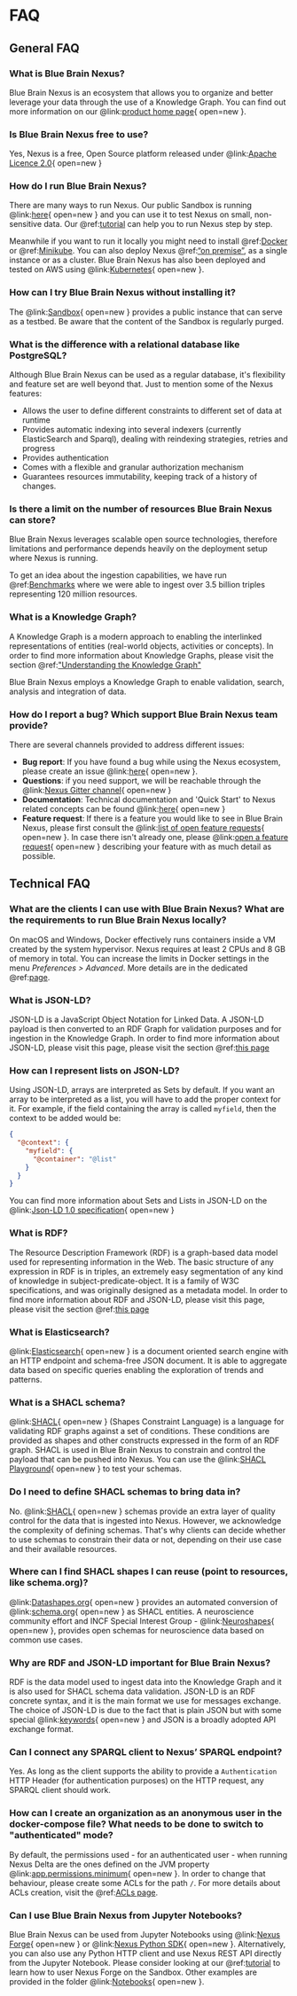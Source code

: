 # FAQ

## General FAQ

### What is Blue Brain Nexus?

Blue Brain Nexus is an ecosystem that allows you to organize and better leverage your data through the use of a 
Knowledge Graph. You can find out more information on our @link:[product home page](https://bluebrainnexus.io/){ open=new }. 

### Is Blue Brain Nexus free to use?

Yes, Nexus is a free, Open Source platform released under @link:[Apache Licence 2.0](https://opensource.org/licenses/Apache-2.0){ open=new }

### How do I run Blue Brain Nexus?

There are many ways to run Nexus. Our public Sandbox is running @link:[here](https://sandbox.bluebrainnexus.io/web/){ open=new } 
and you can use it to test Nexus on small, non-sensitive data. Our @ref:[tutorial](getting-started/try-nexus.md) can 
help you to run Nexus step by step.

Meanwhile if you want to run it locally you might need to install @ref:[Docker](getting-started/running-nexus.md#docker) 
or @ref:[Minikube](getting-started/running-nexus.md#run-nexus-locally-with-minikube). You can also deploy Nexus 
@ref:[“on premise”](getting-started/running-nexus.md#on-premise-cloud-deployment), as a single instance or as a cluster. 
Blue Brain Nexus has also been deployed and tested on AWS using @link:[Kubernetes](https://kubernetes.io/){ open=new }.

### How can I try Blue Brain Nexus without installing it? 

The @link:[Sandbox](https://sandbox.bluebrainnexus.io/web/){ open=new } provides a public instance that can serve as a 
testbed. Be aware that the content of the Sandbox is regularly purged.

### What is the difference with a relational database like PostgreSQL?

Although Blue Brain Nexus can be used as a regular database, it's flexibility and feature set are well beyond that. 
Just to mention some of the Nexus features:

- Allows the user to define different constraints to different set of data at runtime
- Provides automatic indexing into several indexers (currently ElasticSearch and Sparql), dealing with reindexing 
strategies, retries and progress
- Provides authentication
- Comes with a flexible and granular authorization mechanism
- Guarantees resources immutability, keeping track of a history of changes.

### Is there a limit on the number of resources Blue Brain Nexus can store?

Blue Brain Nexus leverages scalable open source technologies, therefore limitations and performance depends heavily on 
the deployment setup where Nexus is running.

To get an idea about the ingestion capabilities, we have run @ref:[Benchmarks](delta/benchmarks.md) where we were able 
to ingest over 3.5 billion triples representing 120 million resources.

### What is a Knowledge Graph?

A Knowledge Graph is a modern approach to enabling the interlinked representations of entities (real-world objects, 
activities or concepts). In order to find more information about Knowledge Graphs, please visit the section 
@ref:["Understanding the Knowledge Graph"](getting-started/understanding-knowledge-graphs.md)

Blue Brain Nexus employs a Knowledge Graph to enable validation, search, analysis and integration of data.

### How do I report a bug? Which support Blue Brain Nexus team provide?

There are several channels provided to address different issues:

- **Bug report**: If you have found a bug while using the Nexus ecosystem, please create an issue 
  @link:[here](https://github.com/login?return_to=https%3A%2F%2Fgithub.com%2FBlueBrain%2Fnexus%2Fissues%2Fnew%3Flabels%3Dbug){ open=new }.
- **Questions**: if you need support, we will be reachable through the @link:[Nexus Gitter channel](https://gitter.im/BlueBrain/nexus){ open=new }
- **Documentation**: Technical documentation and 'Quick Start' to Nexus related concepts can be found 
  @link:[here](https://bluebrainnexus.io/docs/){ open=new }
- **Feature request**: If there is a feature you would like to see in Blue Brain Nexus, please first consult the 
  @link:[list of open feature requests](https://github.com/BlueBrain/nexus/issues?q=is%3Aopen+is%3Aissue+label%3Afeature){ open=new }. 
  In case there isn't already one, please 
  @link:[open a feature request](https://github.com/login?return_to=https%3A%2F%2Fgithub.com%2FBlueBrain%2Fnexus%2Fissues%2Fnew%3Flabels%3Dfeature){ open=new } describing 
  your feature with as much detail as possible.

## Technical FAQ  

### What are the clients I can use with Blue Brain Nexus? What are the requirements to run Blue Brain Nexus locally?

On macOS and Windows, Docker effectively runs containers inside a VM created by the system hypervisor. Nexus requires 
at least 2 CPUs and 8 GB of memory in total. You can increase the limits in Docker settings in the menu 
_Preferences > Advanced_. More details are in the dedicated @ref:[page](getting-started/running-nexus.md).

### What is JSON-LD?

JSON-LD is a JavaScript Object Notation for Linked Data. A JSON-LD payload is then converted to an RDF Graph for 
validation purposes and for ingestion in the Knowledge Graph. In order to find more information about JSON-LD, please 
visit this page, please visit the section @ref:[this page](getting-started/understanding-knowledge-graphs.md#json-ld)

### How can I represent lists on JSON-LD?

Using JSON-LD, arrays are interpreted as Sets by default. If you want an array to be interpreted as a list, you will 
have to add the proper context for it. For example, if the field containing the array is called `myfield`, then the 
context to be added would be:

```json
{
  "@context": {
    "myfield": {
      "@container": "@list"
    }
  }
}
```

You can find more information about Sets and Lists in JSON-LD on the 
@link:[Json-LD 1.0 specification](https://www.w3.org/TR/json-ld/#sets-and-lists){ open=new }

### What is RDF?

The Resource Description Framework (RDF) is a graph-based data model used for representing information in the Web. 
The basic structure of any expression in RDF is in triples, an extremely easy segmentation of any kind of knowledge 
in subject-predicate-object. It is a family of W3C specifications, and was originally designed as a metadata model. 
In order to find more information about RDF and JSON-LD, please visit this page, please visit the section 
@ref:[this page](getting-started/understanding-knowledge-graphs.md#rdf)

### What is Elasticsearch?

@link:[Elasticsearch](https://www.elastic.co/elastic-stack){ open=new } is a document oriented search engine with an 
HTTP endpoint and schema-free JSON document. It is able to aggregate data based on specific queries enabling the 
exploration of trends and patterns.

### What is a SHACL schema?

@link:[SHACL](https://www.w3.org/TR/shacl/){ open=new } (Shapes Constraint Language) is a language for validating RDF 
graphs against a set of conditions. These conditions are provided as shapes and other constructs expressed in the form 
of an RDF graph. SHACL is used in Blue Brain Nexus to constrain and control the payload that can be pushed into Nexus. 
You can use the @link:[SHACL Playground](https://shacl.org/playground/){ open=new } to test your schemas.

### Do I need to define SHACL schemas to bring data in?

No. @link:[SHACL](https://www.w3.org/TR/shacl/){ open=new } schemas provide an extra layer of quality control for the 
data that is ingested into Nexus. However, we acknowledge the complexity of defining schemas. That's why clients can 
decide whether to use schemas to constrain their data or not, depending on their use case and their available resources.

### Where can I find SHACL shapes I can reuse (point to resources, like schema.org)?

@link:[Datashapes.org](http://datashapes.org/){ open=new } provides an automated conversion of 
@link:[schema.org](https://schema.org/){ open=new } as SHACL entities. A neuroscience community effort and INCF Special 
Interest Group - @link:[Neuroshapes](https://github.com/INCF/neuroshapes){ open=new }, provides open schemas for 
neuroscience data based on common use cases.

### Why are RDF and JSON-LD important for Blue Brain Nexus?

RDF is the data model used to ingest data into the Knowledge Graph and it is also used for SHACL schema data validation. 
JSON-LD is an RDF concrete syntax, and it is the main format we use for messages exchange. The choice of JSON-LD is due 
to the fact that is plain JSON but with some special 
@link:[keywords](https://www.w3.org/TR/json-ld11/#syntax-tokens-and-keywords){ open=new } and JSON is a broadly 
adopted API exchange format.

### Can I connect any SPARQL client to Nexus’ SPARQL endpoint?

Yes. As long as the client supports the ability to provide a `Authentication` HTTP Header (for authentication purposes) 
on the HTTP request, any SPARQL client should work.

### How can I create an organization as an anonymous user in the docker-compose file? What needs to be done to switch to "authenticated" mode?

By default, the permissions used - for an authenticated user - when running Nexus Delta are the ones defined on the JVM 
property @link:[app.permissions.minimum](https://github.com/BlueBrain/nexus/blob/v1.4.1/delta/src/main/resources/app.conf#L213){ open=new }.
In order to change that behaviour, please create some ACLs for the path `/`. For more details about ACLs creation, 
visit the @ref:[ACLs page](delta/api/current/iam-acls-api.md#create-acls).

### Can I use Blue Brain Nexus from Jupyter Notebooks?

Blue Brain Nexus can be used from Jupyter Notebooks using 
@link:[Nexus Forge](https://github.com/blueBrain/nexus-forge){ open=new } or 
@link:[Nexus Python SDK](https://github.com/BlueBrain/nexus-python-sdk/){ open=new }. Alternatively, you can also use 
any Python HTTP client and use Nexus REST API directly from the Jupyter Notebook.
Please consider looking at our @ref:[tutorial](getting-started/try-nexus.md) to learn how to user Nexus Forge on the 
Sandbox. Other examples are provided in the folder 
@link:[Notebooks](https://github.com/BlueBrain/nexus-python-sdk/tree/master/notebooks){ open=new }.
